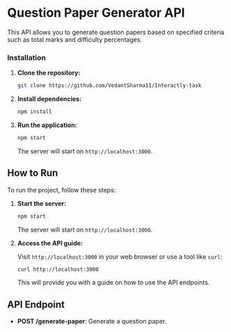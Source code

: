 # Question Paper Generator API

This API allows you to generate question papers based on specified criteria such as total marks and difficulty percentages.

### Installation

1. **Clone the repository:**

    ```bash
    git clone https://github.com/VedantSharma11/Interactly-task
    ```

2. **Install dependencies:**

    ```bash
    npm install
    ```

3. **Run the application:**

    ```bash
    npm start
    ```

    The server will start on `http://localhost:3000`.

## How to Run

To run the project, follow these steps:

1. **Start the server:**

    ```bash
    npm start
    ```

    The server will start on `http://localhost:3000`.

2. **Access the API guide:**

    Visit `http://localhost:3000` in your web browser or use a tool like `curl`:

    ```bash
    curl http://localhost:3000
    ```

    This will provide you with a guide on how to use the API endpoints.

## API Endpoint

- **POST /generate-paper**: Generate a question paper.

